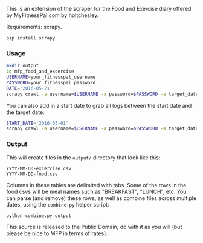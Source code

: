 This is an extension of the scraper for the Food and Exercise diary offered by MyFitnessPal.com by holtchesley.

Requirements: scrapy.

`pip install scrapy`

### Usage

```bash
mkdir output
cd mfp_food_and_excercise
USERNAME=your_fitnesspal_username
PASSWORD=your_fitnesspal_password
DATE='2016-05-21'
scrapy crawl -a username=$USERNAME -a password=$PASSWORD -a target_date=$DATE --nolog mfp
```

You can also add in a start date to grab all logs between the start date and the target date:

```bash
START_DATE='2016-05-01'
scrapy crawl -a username=$USERNAME -a password=$PASSWORD -a target_date=$DATE -a start_date=$START_DATE --nolog mfp
```

### Output

This will create files in the `output/` directory that look like this:

````
YYYY-MM-DD-excercise.csv
YYYY-MM-DD-food.csv
````

Columns in these tables are delimited with tabs.
Some of the rows in the food csvs will be meal names such as "BREAKFAST", "LUNCH", etc.
You can parse (and remove) these rows, as well as combine files across multiple dates, using the `combine.py` helper script:

```python
python combine.py output
```

This source is released to the Public Domain, do with it as you will (but please be nice to MFP in terms of rates). 
